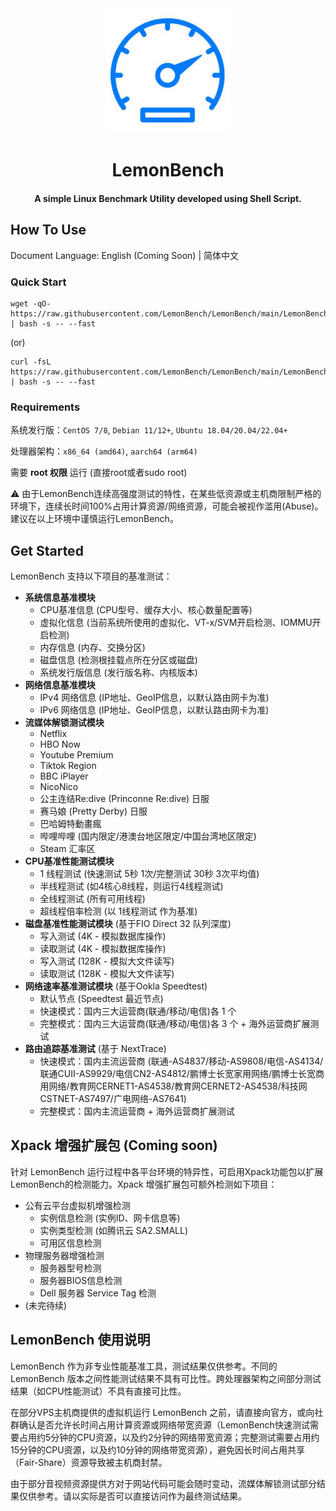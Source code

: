 <div align="center"><img src="assets/logo.png" style="height: 200px"></div>
<h1 align="center">LemonBench</h1>

<h4 align="center">A simple Linux Benchmark Utility developed using Shell Script.</h4>



## How To Use

Document Language: English (Coming Soon) | 简体中文

### Quick Start
```
wget -qO- https://raw.githubusercontent.com/LemonBench/LemonBench/main/LemonBench.sh | bash -s -- --fast
```
(or)
```
curl -fsL https://raw.githubusercontent.com/LemonBench/LemonBench/main/LemonBench.sh | bash -s -- --fast
```

### Requirements

系统发行版：```CentOS 7/8```, ```Debian 11/12+```, ```Ubuntu 18.04/20.04/22.04+```

处理器架构：```x86_64 (amd64)```, ```aarch64 (arm64)```

需要 **root 权限** 运行 (直接root或者sudo root)

⚠️ 由于LemonBench连续高强度测试的特性，在某些低资源或主机商限制严格的环境下，连续长时间100%占用计算资源/网络资源，可能会被视作滥用(Abuse)。建议在以上环境中谨慎运行LemonBench。

## Get Started

LemonBench 支持以下项目的基准测试：

- **系统信息基准模块**
  - CPU基准信息 (CPU型号、缓存大小、核心数量配置等)
  - 虚拟化信息 (当前系统所使用的虚拟化、VT-x/SVM开启检测、IOMMU开启检测)
  - 内存信息 (内存、交换分区)
  - 磁盘信息 (检测根挂载点所在分区或磁盘)
  - 系统发行版信息 (发行版名称、内核版本)
- **网络信息基准模块**
  - IPv4 网络信息 (IP地址、GeoIP信息，以默认路由网卡为准)
  - IPv6 网络信息 (IP地址、GeoIP信息，以默认路由网卡为准)
- **流媒体解锁测试模块**
  - Netflix
  - HBO Now
  - Youtube Premium
  - Tiktok Region
  - BBC iPlayer
  - NicoNico
  - 公主连结Re:dive (Princonne Re:dive) 日服
  - 赛马娘 (Pretty Derby) 日服
  - 巴哈姆特動畫瘋
  - 哔哩哔哩 (国内限定/港澳台地区限定/中国台湾地区限定)
  - Steam 汇率区
- **CPU基准性能测试模块**
  - 1 线程测试 (快速测试 5秒 1次/完整测试 30秒 3次平均值)
  - 半线程测试 (如4核心8线程，则运行4线程测试)
  - 全线程测试 (所有可用线程)
  - 超线程倍率检测 (以 1线程测试 作为基准)
- **磁盘基准性能测试模块** (基于FIO Direct 32 队列深度)
  - 写入测试 (4K - 模拟数据库操作)
  - 读取测试 (4K - 模拟数据库操作)
  - 写入测试 (128K - 模拟大文件读写)
  - 读取测试 (128K - 模拟大文件读写)
- **网络速率基准测试模块** (基于Ookla Speedtest)
  - 默认节点 (Speedtest 最近节点)
  - 快速模式：国内三大运营商(联通/移动/电信)各 1 个
  - 完整模式：国内三大运营商(联通/移动/电信)各 3 个 + 海外运营商扩展测试
- **路由追踪基准测试** (基于 NextTrace)
  - 快速模式：国内主流运营商 (联通-AS4837/移动-AS9808/电信-AS4134/联通CUII-AS9929/电信CN2-AS4812/鹏博士长宽家用网络/鹏博士长宽商用网络/教育网CERNET1-AS4538/教育网CERNET2-AS4538/科技网CSTNET-AS7497/广电网络-AS7641)
  - 完整模式：国内主流运营商 + 海外运营商扩展测试

## Xpack 增强扩展包 (Coming soon)

针对 LemonBench 运行过程中各平台环境的特异性，可启用Xpack功能包以扩展LemonBench的检测能力。Xpack 增强扩展包可额外检测如下项目：

- 公有云平台虚拟机增强检测
  - 实例信息检测 (实例ID、网卡信息等)
  - 实例类型检测 (如腾讯云 SA2.SMALL)
  - 可用区信息检测
- 物理服务器增强检测
  - 服务器型号检测
  - 服务器BIOS信息检测
  - Dell 服务器 Service Tag 检测
- (未完待续)

## LemonBench 使用说明

LemonBench 作为非专业性能基准工具，测试结果仅供参考。不同的 LemonBench 版本之间性能测试结果不具有可比性。跨处理器架构之间部分测试结果（如CPU性能测试）不具有直接可比性。

在部分VPS主机商提供的虚拟机运行 LemonBench 之前，请直接向官方，或向社群确认是否允许长时间占用计算资源或网络带宽资源（LemonBench快速测试需要占用约5分钟的CPU资源，以及约2分钟的网络带宽资源；完整测试需要占用约15分钟的CPU资源，以及约10分钟的网络带宽资源），避免因长时间占用共享（Fair-Share）资源导致被主机商封禁。

由于部分音视频资源提供方对于网站代码可能会随时变动，流媒体解锁测试部分结果仅供参考。请以实际是否可以直接访问作为最终测试结果。
